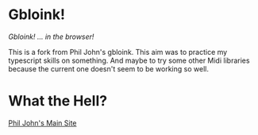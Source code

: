 Gbloink!
========

*Gbloink! ... in the browser!*

This is a fork from Phil John's gbloink. This aim was to practice my typescript skills on something.
And maybe to try some other Midi libraries because the current one doesn't seem to be working so well.

What the Hell?
==============


[Phil John's Main Site](http://gbloink.com)


    


